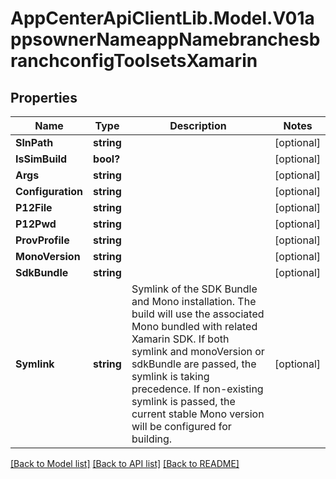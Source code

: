 # AppCenterApiClientLib.Model.V01appsownerNameappNamebranchesbranchconfigToolsetsXamarin
## Properties

Name | Type | Description | Notes
------------ | ------------- | ------------- | -------------
**SlnPath** | **string** |  | [optional] 
**IsSimBuild** | **bool?** |  | [optional] 
**Args** | **string** |  | [optional] 
**Configuration** | **string** |  | [optional] 
**P12File** | **string** |  | [optional] 
**P12Pwd** | **string** |  | [optional] 
**ProvProfile** | **string** |  | [optional] 
**MonoVersion** | **string** |  | [optional] 
**SdkBundle** | **string** |  | [optional] 
**Symlink** | **string** | Symlink of the SDK Bundle and Mono installation. The build will use the associated Mono bundled with related Xamarin SDK. If both symlink and monoVersion or sdkBundle are passed, the symlink is taking precedence. If non-existing symlink is passed, the current stable Mono version will be configured for building.  | [optional] 

[[Back to Model list]](../README.md#documentation-for-models) [[Back to API list]](../README.md#documentation-for-api-endpoints) [[Back to README]](../README.md)

